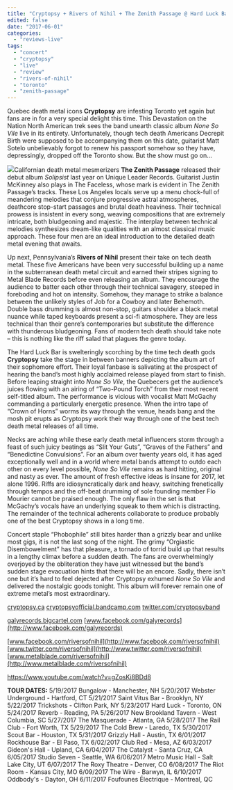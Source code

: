 ```yaml
---
title: "Cryptopsy + Rivers of Nihil + The Zenith Passage @ Hard Luck Bar, Toronto, May 23, 2017"
edited: false
date: "2017-06-01"
categories:
  - "reviews-live"
tags:
  - "concert"
  - "cryptopsy"
  - "live"
  - "review"
  - "rivers-of-nihil"
  - "toronto"
  - "zenith-passage"
---
```


Quebec death metal icons **Cryptopsy** are infesting Toronto yet again but fans are in for a very special delight this time. This Devastation on the Nation North American trek sees the band unearth classic album _None So Vile_ live in its entirety. Unfortunately, though tech death Americans Decrepit Birth were supposed to be accompanying them on this date, guitarist Matt Sotelo unbelievably forgot to renew his passport somehow so they have, depressingly, dropped off the Toronto show. But the show must go on…

![](https://hellbound.ca/wp-content/uploads/2017/05/DEVASTATION-ON-THE-NATION.jpeg)Californian death metal mesmerizers **The Zenith Passage** released their debut album _Solipsist_ last year on Unique Leader Records. Guitarist Justin McKinney also plays in The Faceless, whose mark is evident in The Zenith Passage’s tracks. These Los Angeles locals serve up a menu chock-full of meandering melodies that conjure progressive astral atmospheres, deathcore stop-start passages and brutal death heaviness. Their technical prowess is insistent in every song, weaving compositions that are extremely intricate, both bludgeoning and majestic. The interplay between technical melodies synthesizes dream-like qualities with an almost classical music approach. These four men are an ideal introduction to the detailed death metal evening that awaits.

Up next, Pennsylvania’s **Rivers of Nihil** present their take on tech death metal. These five Americans have been very successful building up a name in the subterranean death metal circuit and earned their stripes signing to Metal Blade Records before even releasing an album. They encourage the audience to batter each other through their technical savagery, steeped in foreboding and hot on intensity. Somehow, they manage to strike a balance between the unlikely styles of Job for a Cowboy and later Behemoth. Double bass drumming is almost non-stop, guitars shoulder a black metal nuance while taped keyboards present a sci-fi atmosphere. They are less technical than their genre’s contemporaries but substitute the difference with thunderous bludgeoning. Fans of modern tech death should take note – this is nothing like the riff salad that plagues the genre today.

The Hard Luck Bar is swelteringly scorching by the time tech death gods **Cryptopsy** take the stage in between banners depicting the album art of their sophomore effort. Their loyal fanbase is salivating at the prospect of hearing the band’s most highly acclaimed release played from start to finish. Before leaping straight into _None So Vile_, the Quebecers get the audience’s juices flowing with an airing of “Two-Pound Torch” from their most recent self-titled album. The performance is vicious with vocalist Matt McGachy commanding a particularly energetic presence. When the intro tape of “Crown of Horns” worms its way through the venue, heads bang and the mosh pit erupts as Cryptopsy work their way through one of the best tech death metal releases of all time.

Necks are aching while these early death metal influencers storm through a feast of such juicy beatings as “Slit Your Guts”, “Graves of the Fathers” and “Benedictine Convulsions”. For an album over twenty years old, it has aged exceptionally well and in a world where metal bands attempt to outdo each other on every level possible, _None So Vile_ remains as hard hitting, original and nasty as ever. The amount of fresh effective ideas is insane for 2017, let alone 1996. Riffs are idiosyncratically dark and heavy, switching frenetically through tempos and the off-beat drumming of sole founding member Flo Mourier cannot be praised enough. The only flaw in the set is that McGachy’s vocals have an underlying squeak to them which is distracting. The remainder of the technical adherents collaborate to produce probably one of the best Cryptopsy shows in a long time.

Concert staple “Phobophile” still bites harder than a grizzly bear and unlike most gigs, it is not the last song of the night. The grimy “Orgiastic Disembowelment” has that pleasure, a tornado of torrid build up that results in a lengthy climax before a sudden death. The fans are overwhelmingly overjoyed by the obliteration they have just witnessed but the band’s sudden stage evacuation hints that there will be an encore. Sadly, there isn’t one but it’s hard to feel dejected after Cryptopsy exhumed _None So Vile_ and delivered the nostalgic goods tonight. This album will forever remain one of extreme metal’s most extraordinary.

[cryptopsy.ca](http://cryptopsy.ca/) [cryptopsyofficial.bandcamp.com](https://cryptopsyofficial.bandcamp.com/) [twitter.com/cryptopsyband](https://twitter.com/cryptopsyband)

[galyrecords.bigcartel.com](http://galyrecords.bigcartel.com) [www.facebook.com/galyrecords](http://www.facebook.com/galyrecords)

[www.facebook.com/riversofnihil](http://www.facebook.com/riversofnihil) [www.twitter.com/riversofnihil](http://www.twitter.com/riversofnihil) [www.metalblade.com/riversofnihil](http://www.metalblade.com/riversofnihil)

https://www.youtube.com/watch?v=gZosKi8BDd8

**TOUR DATES:** 5/19/2017 Bungalow - Manchester, NH 5/20/2017 Webster Underground - Hartford, CT 5/21/2017 Saint Vitus Bar - Brooklyn, NY 5/22/2017 Trickshots - Clifton Park, NY 5/23/2017 Hard Luck - Toronto, ON 5/24/2017 Reverb - Reading, PA 5/26/2017 New Brookland Tavern - West Columbia, SC 5/27/2017 The Masquerade - Atlanta, GA 5/28/2017 The Rail Club - Fort Worth, TX 5/29/2017 The Cold Brew - Laredo, TX 5/30/2017 Scout Bar - Houston, TX 5/31/2017 Grizzly Hall - Austin, TX 6/01/2017 Rockhouse Bar - El Paso, TX 6/02/2017 Club Red - Mesa, AZ 6/03/2017 Gideon's Hall - Upland, CA 6/04/2017 The Catalyst - Santa Cruz, CA 6/05/2017 Studio Seven - Seattle, WA 6/06/2017 Metro Music Hall - Salt Lake City, UT 6/07/2017 The Roxy Theatre - Denver, CO 6/08/2017 The Riot Room - Kansas City, MO 6/09/2017 The Wire - Barwyn, IL 6/10/2017 Oddbody's - Dayton, OH 6/11/2017 Foufounes Électrique - Montreal, QC
